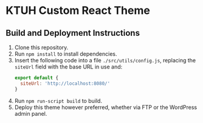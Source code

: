 # KTUH Custom React Theme

## Build and Deployment Instructions
1. Clone this repository.
2. Run `npm install` to install dependencies.
3. Insert the following code into a file `./src/utils/config.js`, replacing the `siteUrl` field  with the base URL in use and:
    ```Javascript
    export default {
      siteUrl: 'http://localhost:8080/'
    }
    ```
4. Run `npm run-script build` to build.
5. Deploy this theme however preferred, whether via FTP or the WordPress admin panel.
